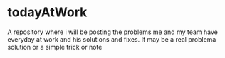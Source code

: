 # todayAtWork
A repository where i will be posting the problems me and my team have everyday at work and his solutions and fixes. It may be a real problema solution or a simple trick or note
